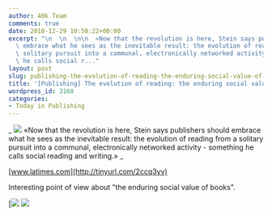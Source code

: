 ```yaml
---
author: 40k Team
comments: true
date: 2010-12-29 10:50:22+00:00
excerpt: "\n  \n  \n\n  «Now that the revolution is here, Stein says publishers should\
  \ embrace what he sees as the inevitable result: the evolution of reading from a\
  \ solitary pursuit into a communal, electronically networked activity - something\
  \ he calls social r..."
layout: post
slug: publishing-the-evolution-of-reading-the-enduring-social-value-of-books
title: '[Publishing] The evolution of reading: the enduring social value of books'
wordpress_id: 3168
categories:
- Today in Publishing
---
```



  


  _
![](http://www.40kbooks.com/wp-content/uploads/quote1.jpg)
  «Now that the revolution is here, Stein says publishers should embrace what he sees as the inevitable result: the evolution of reading from a solitary pursuit into a communal, electronically networked activity - something he calls social reading and writing.»
_  

[www.latimes.com](http://tinyurl.com/2ccq3yv)






Interesting point of view about "the enduring social value of books".





[![](http://www.bookcafe.net/filtr/t1.png)
[![](http://www.bookcafe.net/filtr/f1.png)](http://www.facebook.com/pages/40k/122586614419616)


 
    
